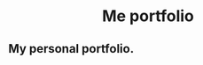 <p align="center">
  <a href="https://lhdi.github.io/me>
    <img alt="Gatsby" src="https://raw.githubusercontent.com/LHDi/me/master/src/images/logo.png" width="60" />
  </a>
</p>
<h1 align="center">
  Me portfolio
</h1>

## My personal portfolio.
